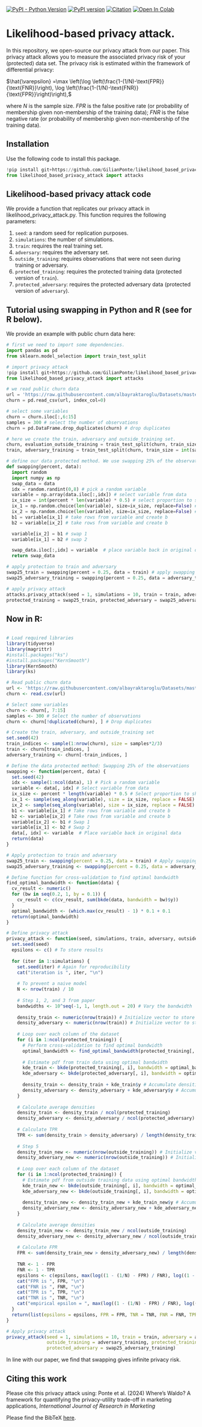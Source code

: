 
[![PyPI - Python Version](https://img.shields.io/badge/python-3.6%20%7C%203.7%20%7C%203.8-blue)]()
[![PyPI version](https://img.shields.io/pypi/v/openfl)]()
[![Citation](https://img.shields.io/badge/cite-citation-brightgreen)]()
[![Open In Colab](https://colab.research.google.com/assets/colab-badge.svg)]()

# Likelihood-based privacy attack.
In this repository, we open-source our privacy attack from our paper. This privacy attack allows you to measure the associated privacy risk of your (protected) data set. The privacy risk is estimated within the framework of differential privacy: 

$\hat{\varepsilon} =\max \left(\log \left(\frac{1-(1/N)-\text{FPR}}{\text{FNR}}\right), \log \left(\frac{1-(1/N)-\text{FNR}}{\text{FPR}}\right)\right),$

where _N_ is the sample size. _FPR_ is the false positive rate (or probability of membership given non-membership of the training data); _FNR_ is the false negative rate (or probability of membership given non-membership of the training data). 

## Installation
Use the following code to install this package.

```python
!pip install git+https://github.com/GilianPonte/likelihood_based_privacy_attack.git
from likelihood_based_privacy_attack import attacks
```

## Likelihood-based privacy attack code
We provide a function that replicates our privacy attack in likelihood_privacy_attack.py. This function requires the following parameters: 

1. `seed`: a random seed for replication purposes.
2. `simulations`: the number of simulations.
3. `train`: requires the real training set.
4. `adversary`: requires the adversary set.
5. `outside_training`: requires observations that were not seen during training or adversary.
6. `protected_training`: requires the protected training data (protected version of `train`).
7. `protected_adversary`: requires the protected adversary data (protected version of `adversary`).

## Tutorial using swapping in Python and R (see for R below).
We provide an example with public churn data here:
```python
# first we need to import some dependencies.
import pandas as pd
from sklearn.model_selection import train_test_split

# import privacy attack
!pip install git+https://github.com/GilianPonte/likelihood_based_privacy_attack.git
from likelihood_based_privacy_attack import attacks

# we read public churn data
url = 'https://raw.githubusercontent.com/albayraktaroglu/Datasets/master/churn.csv'
churn = pd.read_csv(url, index_col=0)

# select some variables
churn = churn.iloc[:,6:15]
samples = 300 # select the number of observations
churn = pd.DataFrame.drop_duplicates(churn) # drop duplicates

# here we create the train, adversary and outside_training set.
churn, evaluation_outside_training = train_test_split(churn, train_size = int(samples*2/3), test_size = int(samples*1/3)) 
train, adversary_training = train_test_split(churn, train_size = int(samples*1/3))

# define our data protected method. We use swapping 25% of the observations.
def swapping(percent, data):
  import random
  import numpy as np
  swap_data = data
  idx = random.randint(0,8) # pick a random variable
  variable = np.array(data.iloc[:,idx]) # select variable from data
  ix_size = int(percent * len(variable) * 0.5) # select proportion to shuffle
  ix_1 = np.random.choice(len(variable), size=ix_size, replace=False) # select rows to shuffle
  ix_2 = np.random.choice(len(variable), size=ix_size, replace=False) # select rows to shuffle
  b1 = variable[ix_1] # take rows from variable and create b
  b2 = variable[ix_2] # take rows from variable and create b

  variable[ix_2] = b1 # swap 1
  variable[ix_1] = b2 # swap 2

  swap_data.iloc[:,idx] = variable  # place variable back in original data
  return swap_data

# apply protection to train and adversary
swap25_train = swapping(percent = 0.25, data = train) # apply swapping 25% to train
swap25_adversary_training = swapping(percent = 0.25, data = adversary_training)  # apply swapping 25% to adv

# apply privacy attack
attacks.privacy_attack(seed = 1, simulations = 10, train = train, adversary = adversary_training, outside_training = evaluation_outside_training,
protected_training = swap25_train, protected_adversary = swap25_adversary_training)
```
## Now in R:
```R

# Load required libraries
library(tidyverse)
library(magrittr)
#install.packages("ks")
#install.packages("KernSmooth")
library(KernSmooth)
library(ks)

# Read public churn data
url <- 'https://raw.githubusercontent.com/albayraktaroglu/Datasets/master/churn.csv'
churn <- read.csv(url)

# Select some variables
churn <- churn[, 7:15]
samples <- 300 # Select the number of observations
churn <- churn[!duplicated(churn), ] # Drop duplicates

# Create the train, adversary, and outside_training set
set.seed(42)
train_indices <- sample(1:nrow(churn), size = samples*2/3)
train <- churn[train_indices, ]
adversary_training <- churn[-train_indices, ]

# Define the data protected method: Swapping 25% of the observations
swapping <- function(percent, data) {
  set.seed(42)
  idx <- sample(1:ncol(data), 1) # Pick a random variable
  variable <- data[, idx] # Select variable from data
  ix_size <- percent * length(variable) * 0.5 # Select proportion to shuffle
  ix_1 <- sample(seq_along(variable), size = ix_size, replace = FALSE) # Select rows to shuffle
  ix_2 <- sample(seq_along(variable), size = ix_size, replace = FALSE) # Select rows to shuffle
  b1 <- variable[ix_1] # Take rows from variable and create b
  b2 <- variable[ix_2] # Take rows from variable and create b
  variable[ix_2] <- b1 # Swap 1
  variable[ix_1] <- b2 # Swap 2
  data[, idx] <- variable  # Place variable back in original data
  return(data)
}

# Apply protection to train and adversary
swap25_train <- swapping(percent = 0.25, data = train) # Apply swapping 25% to train
swap25_adversary_training <- swapping(percent = 0.25, data = adversary_training)  # Apply swapping 25% to adv

# Define function for cross-validation to find optimal bandwidth
find_optimal_bandwidth <- function(data) {
  cv_result <- numeric()
  for (bw in seq(0.2, 1, by = 0.1)) {
    cv_result <- c(cv_result, sum(bkde(data, bandwidth = bw)$y))
  }
  optimal_bandwidth <- (which.max(cv_result) - 1) * 0.1 + 0.1
  return(optimal_bandwidth)
}

# Define privacy attack
privacy_attack <- function(seed, simulations, train, adversary, outside_training, protected_training, protected_adversary) {
  set.seed(seed)
  epsilons <- c() # To store results
  
  for (iter in 1:simulations) {
    set.seed(iter) # Again for reproducibility
    cat("iteration is ", iter, "\n")
    
    # To prevent a naive model
    N <- nrow(train) / 10
    
    # Step 1, 2, and 3 from paper
    bandwidths <- 10^seq(-1, 1, length.out = 20) # Vary the bandwidth
    
    density_train <- numeric(nrow(train)) # Initialize vector to store densities for train data
    density_adversary <- numeric(nrow(train)) # Initialize vector to store densities for adversary data
    
    # Loop over each column of the dataset
    for (i in 1:ncol(protected_training)) {
      # Perform cross-validation to find optimal bandwidth
      optimal_bandwidth <- find_optimal_bandwidth(protected_training[, i])
      
      # Estimate pdf from train data using optimal bandwidth
      kde_train <- bkde(protected_training[, i], bandwidth = optimal_bandwidth)
      kde_adversary <- bkde(protected_adversary[, i], bandwidth = optimal_bandwidth)
      
      density_train <- density_train + kde_train$y # Accumulate densities for train data
      density_adversary <- density_adversary + kde_adversary$y # Accumulate densities for adversary data
    }
    
    # Calculate average densities
    density_train <- density_train / ncol(protected_training)
    density_adversary <- density_adversary / ncol(protected_adversary)
    
    # Calculate TPR
    TPR <- sum(density_train > density_adversary) / length(density_train)
    
    # Step 5
    density_train_new <- numeric(nrow(outside_training)) # Initialize vector to store densities for outside training data
    density_adversary_new <- numeric(nrow(outside_training)) # Initialize vector to store densities for outside adversary data
    
    # Loop over each column of the dataset
    for (i in 1:ncol(protected_training)) {
      # Estimate pdf from outside training data using optimal bandwidth
      kde_train_new <- bkde(outside_training[, i], bandwidth = optimal_bandwidth, gridsize = 1000)
      kde_adversary_new <- bkde(outside_training[, i], bandwidth = optimal_bandwidth, gridsize = 1000)
      
      density_train_new <- density_train_new + kde_train_new$y # Accumulate densities for outside training data
      density_adversary_new <- density_adversary_new + kde_adversary_new$y # Accumulate densities for outside adversary data
    }
    
    # Calculate average densities
    density_train_new <- density_train_new / ncol(outside_training)
    density_adversary_new <- density_adversary_new / ncol(outside_training)
    
    # Calculate FPR
    FPR <- sum(density_train_new > density_adversary_new) / length(density_train_new)
    
    TNR <- 1 - FPR
    FNR <- 1 - TPR
    epsilons <- c(epsilons, max(log((1 - (1/N) - FPR) / FNR), log((1 - (1/N) - FNR) / FPR))) # Append resulting epsilon to epsilons
    cat("FPR is ", FPR, "\n")
    cat("FNR is ", FNR, "\n")
    cat("TPR is ", TPR, "\n")
    cat("TNR is ", TNR, "\n")
    cat("empirical epsilon = ", max(log((1 - (1/N) - FPR) / FNR), log((1 - (1/N) - FNR) / FPR)), "\n")
  }
  return(list(epsilons = epsilons, FPR = FPR, TNR = TNR, FNR = FNR, TPR = TPR))
}

# Apply privacy attack
privacy_attack(seed = 1, simulations = 10, train = train, adversary = adversary_training, 
               outside_training = adversary_training, protected_training = swap25_train, 
               protected_adversary = swap25_adversary_training)
```

In line with our paper, we find that swapping gives infinite privacy risk.

## Citing this work
Please cite this privacy attack using: Ponte et al. (2024) Where’s Waldo? A framework for quantifying the privacy-utility trade-off in marketing applications, _International Journal of Research in Marketing_ 

Please find the BibTeX [here](https://raw.githubusercontent.com/GilianPonte/likelihood_based_privacy_attack/refs/heads/main/bibtex.tex).
